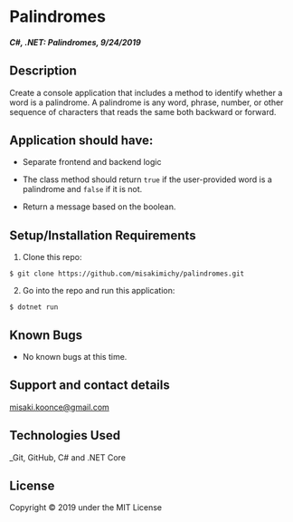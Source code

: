 # Palindromes

#### _C#, .NET: Palindromes, 9/24/2019_

## Description
Create a console application that includes a method to identify whether a word is a palindrome. 
A palindrome is any word, phrase, number, or other sequence of characters that reads the same both backward or forward.

## Application should have:
- Separate frontend and backend logic

- The class method should return `true` if the user-provided word is a palindrome and `false` if it is not.

- Return a message based on the boolean.

## Setup/Installation Requirements

1. Clone this repo:
```
$ git clone https://github.com/misakimichy/palindromes.git
```

2. Go into the repo and run this application:
```
$ dotnet run
```

## Known Bugs
* No known bugs at this time.

## Support and contact details
 misaki.koonce@gmail.com

## Technologies Used
_Git, GitHub, C# and .NET Core


## License
Copyright © 2019 under the MIT License